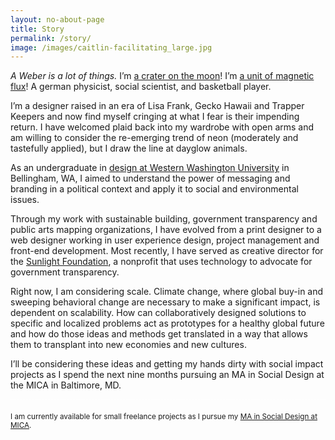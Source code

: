 ```yaml
---
layout: no-about-page
title: Story
permalink: /story/
image: /images/caitlin-facilitating_large.jpg
---
```


_A Weber is a lot of things._ I’m [a crater on the moon](http://en.wikipedia.org/wiki/Weber_(crater))! I’m [a unit of magnetic flux](http://en.wikipedia.org/wiki/Weber_(unit))! A german physicist, social scientist, and basketball player.

I’m a designer raised in an era of Lisa Frank, Gecko Hawaii and Trapper Keepers and now find myself cringing at what I fear is their impending return. I have welcomed plaid back into my wardrobe with open arms and am willing to consider the re-emerging trend of neon (moderately and tastefully applied), but I draw the line at dayglow animals.

As an undergraduate in [design at Western Washington University](”http://www.wwu.edu/design/”) in Bellingham, WA, I aimed to understand the power of messaging and branding in a political context and apply it to social and environmental issues.

Through my work with sustainable building, government transparency and public arts mapping organizations, I have evolved from a print designer to a web designer working in user experience design, project management and front-end development. Most recently, I have served as creative director for the [Sunlight Foundation](”http://sunlightfoundation.com/”), a nonprofit that uses technology to advocate for government transparency.

Right now, I am considering scale. Climate change, where global buy-in and sweeping behavioral change are necessary to make a significant impact, is dependent on scalability. How can collaboratively designed solutions to specific and localized problems act as prototypes for a healthy global future and how do those ideas and methods get translated in a way that allows them to transplant into new economies and new cultures.

I’ll be considering these ideas and getting my hands dirty with social impact projects as I spend the next nine months pursuing an MA in Social Design at the MICA in Baltimore, MD.

<small style="display: block; border-top: 1px dashed #ffffff; padding-top: 20px;">I am currently available for small freelance projects as I pursue my [MA in Social Design at MICA](http://micasocialdesign.com/ma).</small>
